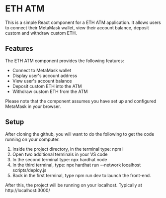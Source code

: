 # ETH ATM

This is a simple React component for a ETH ATM application. It allows users to connect their MetaMask wallet, view their account balance, deposit custom and withdraw custom ETH.

## Features

The ETH ATM component provides the following features:

- Connect to MetaMask wallet
- Display user's account address
- View user's account balance
- Deposit custom ETH into the ATM
- Withdraw  custom ETH from the ATM


Please note that the component assumes you have set up and configured MetaMask in your browser.


## Setup

After cloning the github, you will want to do the following to get the code running on your computer.

1. Inside the project directory, in the terminal type: npm i
2. Open two additional terminals in your VS code
3. In the second terminal type: npx hardhat node
4. In the third terminal, type: npx hardhat run --network localhost scripts/deploy.js
5. Back in the first terminal, type npm run dev to launch the front-end.

After this, the project will be running on your localhost. 
Typically at http://localhost:3000/
